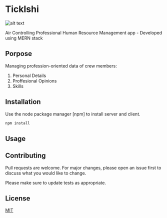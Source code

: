 # TickIshi

![alt text](https://github.com/[username]/[reponame]/blob/[branch]/image.jpg?raw=true)

Air Controlling Professional Human Resource Management app - Developed using MERN stack

## Porpose

Managing profession-oriented data of crew members:
1. Personal Details
2. Proffesional Opinions
3. Skills

## Installation

Use the node package manager [npm] to install server and client.

```bash
npm install
```

## Usage




## Contributing
Pull requests are welcome. For major changes, please open an issue first to discuss what you would like to change.

Please make sure to update tests as appropriate.

## License
[MIT](https://choosealicense.com/licenses/mit/)